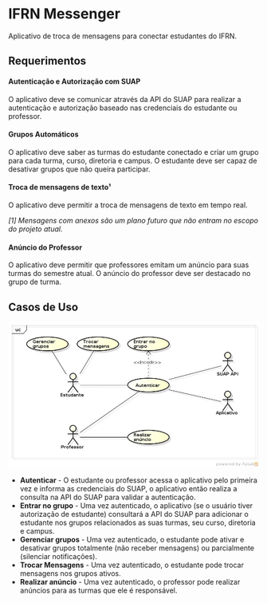 # IFRN Messenger

Aplicativo de troca de mensagens para conectar estudantes do IFRN.


## Requerimentos

#### Autenticação e Autorização com SUAP

O aplicativo deve se comunicar através da API do SUAP para realizar
a autenticação e autorização baseado nas credenciais do estudante ou professor.

#### Grupos Automáticos

O aplicativo deve saber as turmas do estudante conectado e criar um grupo para
cada turma, curso, diretoria e campus. O estudante deve ser capaz de desativar grupos
que não queira participar.

#### Troca de mensagens de texto¹

O aplicativo deve permitir a troca de mensagens de texto em tempo real.

_[1] Mensagens com anexos são um plano futuro que não entram no escopo do projeto atual._

#### Anúncio do Professor

O aplicativo deve permitir que professores emitam um anúncio para suas turmas do semestre atual.
O anúncio do professor deve ser destacado no grupo de turma.

## Casos de Uso

![Diagrama de Casos de Uso](images/use_case_diagram.jpg)

- **Autenticar** - O estudante ou professor acessa o aplicativo pelo primeira vez e informa as credenciais do SUAP, o aplicativo então realiza a consulta na API do SUAP para validar a autenticação.
- **Entrar no grupo** - Uma vez autenticado, o aplicativo (se o usuário tiver autorização de estudante) consultará a API do SUAP para adicionar o estudante nos grupos relacionados as suas turmas, seu curso, diretoria e campus.
- **Gerenciar grupos** - Uma vez autenticado, o estudante pode ativar e desativar grupos totalmente (não receber mensagens) ou parcialmente (silenciar notificações).
- **Trocar Mensagens** - Uma vez autenticado, o estudante pode trocar mensagens nos grupos ativos.
- **Realizar anúncio** - Uma vez autenticado, o professor pode realizar anúncios para as turmas que ele é responsável.
